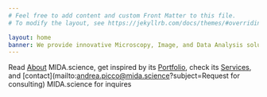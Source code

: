 ```yaml
---
# Feel free to add content and custom Front Matter to this file.
# To modify the layout, see https://jekyllrb.com/docs/themes/#overriding-theme-defaults

layout: home
banner: We provide innovative Microscopy, Image, and Data Analysis solutions for Science.
---
```


Read [About](/about/) MIDA.science, get inspired by its [Portfolio](/portfolio/), check its [Services](/services/), and [contact](mailto:andrea.picco@mida.science?subject=Request for consulting) MIDA.science for inquires

